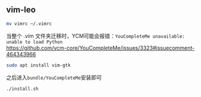 ##  vim-leo

```bash
mv vimrc ~/.vimrc
```
当整个 .vim 文件夹迁移时，YCM可能会报错：`YouCompleteMe unavailable: unable to load Python`  
https://github.com/ycm-core/YouCompleteMe/issues/3323#issuecomment-464343966
```bash
sudo apt install vim-gtk
```
之后进入`bundle/YouCompleteMe`安装即可
```bash
./install.sh
```
